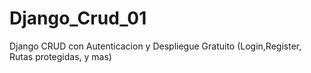 # Django_Crud_01
Django CRUD con Autenticacion y Despliegue Gratuito (Login,Register, Rutas protegidas, y mas)
